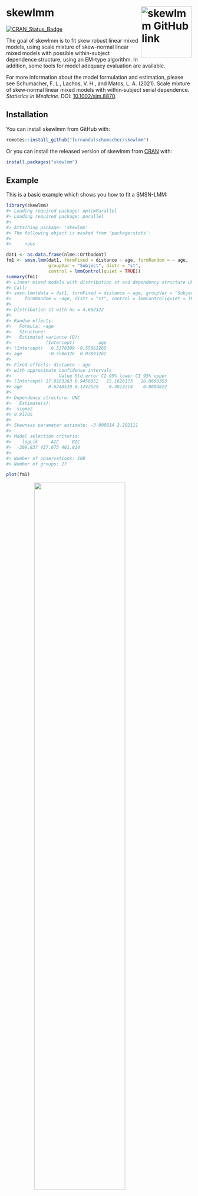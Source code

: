 
<!--  README.md is generated from README.Rmd. Please edit that file -->

# skewlmm <a href="https://github.com/fernandalschumacher/skewlmm"><img src="man/figures/skewlmm_hex.png" align="right" height="138" alt="skewlmm GitHub link" /></a>

[![CRAN_Status_Badge](https://www.r-pkg.org/badges/version/skewlmm)](https://cran.r-project.org/package=skewlmm)

The goal of skewlmm is to fit skew robust linear mixed models, using
scale mixture of skew-normal linear mixed models with possible
within-subject dependence structure, using an EM-type algorithm. In
addition, some tools for model adequacy evaluation are available.

For more information about the model formulation and estimation, please
see Schumacher, F. L., Lachos, V. H., and Matos, L. A. (2021). Scale
mixture of skew‐normal linear mixed models with within‐subject serial
dependence. *Statistics in Medicine*. DOI:
[10.1002/sim.8870](https://doi.org/10.1002/sim.8870).

## Installation

<!-- You can install the released version of lmmsmsn from [CRAN](https://CRAN.R-project.org) with: -->

You can install skewlmm from GitHub with:

``` r
remotes::install_github("fernandalschumacher/skewlmm")
```

Or you can install the released version of skewlmm from
[CRAN](https://CRAN.R-project.org) with:

``` r
install.packages("skewlmm")
```

## Example

This is a basic example which shows you how to fit a SMSN-LMM:

``` r
library(skewlmm)
#> Loading required package: optimParallel
#> Loading required package: parallel
#> 
#> Attaching package: 'skewlmm'
#> The following object is masked from 'package:stats':
#> 
#>     nobs
```

``` r
dat1 <- as.data.frame(nlme::Orthodont)
fm1 <- smsn.lmm(dat1, formFixed = distance ~ age, formRandom = ~ age,
                groupVar = "Subject", distr = "st",
                control = lmmControl(quiet = TRUE))
summary(fm1)
#> Linear mixed models with distribution st and dependency structure UNC 
#> Call:
#> smsn.lmm(data = dat1, formFixed = distance ~ age, groupVar = "Subject", 
#>     formRandom = ~age, distr = "st", control = lmmControl(quiet = TRUE))
#> 
#> Distribution st with nu = 4.662322 
#> 
#> Random effects: 
#>   Formula: ~age
#>   Structure:  
#>   Estimated variance (D):
#>             (Intercept)         age
#> (Intercept)   6.5378399 -0.55063265
#> age          -0.5506326  0.07893262
#> 
#> Fixed effects: distance ~ age
#> with approximate confidence intervals
#>                  Value Std.error CI 95% lower CI 95% upper
#> (Intercept) 17.0163263 0.9456852   15.1628173   18.8698353
#> age          0.6248518 0.1242525    0.3813214    0.8683822
#> 
#> Dependency structure: UNC
#>   Estimate(s):
#>  sigma2 
#> 0.81705 
#> 
#> Skewness parameter estimate: -3.000814 2.202111
#> 
#> Model selection criteria:
#>    logLik     AIC     BIC
#>  -209.837 437.675 461.814
#> 
#> Number of observations: 108 
#> Number of groups: 27
```

``` r
plot(fm1)
```

<img src="man/figures/README-example1-1.png" width="70%" style="display: block; margin: auto;" />

Several methods are available for SMSN and SMN objects, such as:
`print`, `summary`, `plot`, `fitted`, `residuals`, `predict`, and
`update`.

Some tools for goodness-of-fit assessment are also available, for
example:

``` r
acf1<- acfresid(fm1, calcCI = TRUE)
plot(acf1)
```

<img src="man/figures/README-example2-1.png" width="70%" style="display: block; margin: auto;" />

``` r
plot(mahalDist(fm1), nlabels = 2)
```

<img src="man/figures/README-example2-2.png" width="70%" style="display: block; margin: auto;" />

``` r
healy.plot(fm1, calcCI = TRUE)
```

<img src="man/figures/README-example2-3.png" width="70%" style="display: block; margin: auto;" />

Furthermore, to fit a SMN-LMM one can use the following:

``` r
fm2 <- smn.lmm(dat1, formFixed = distance ~ age, formRandom = ~ age,
               groupVar = "Subject", distr = "t",
               control = lmmControl(quiet = TRUE))
summary(fm2)
#> Linear mixed models with distribution t and dependency structure UNC 
#> Call:
#> smn.lmm(data = dat1, formFixed = distance ~ age, groupVar = "Subject", 
#>     formRandom = ~age, distr = "t", control = lmmControl(quiet = TRUE))
#> 
#> Distribution t with nu = 4.966122 
#> 
#> Random effects: 
#>   Formula: ~age
#>   Structure:  
#>   Estimated variance (D):
#>             (Intercept)         age
#> (Intercept)   3.2735098 -0.16423589
#> age          -0.1642359  0.03246643
#> 
#> Fixed effects: distance ~ age
#> with approximate confidence intervals
#>                 Value  Std.error CI 95% lower CI 95% upper
#> (Intercept) 17.274030 0.67741340   15.9463240   18.6017357
#> age          0.593514 0.06218718    0.4716294    0.7153986
#> 
#> Dependency structure: UNC
#>   Estimate(s):
#>    sigma2 
#> 0.8926729 
#> 
#> Model selection criteria:
#>    logLik     AIC     BIC
#>  -211.351 436.701 455.476
#> 
#> Number of observations: 108 
#> Number of groups: 27
```

Now, for performing a LRT for testing if the skewness parameter is 0
($\text{H}_0: \lambda_i=0, \forall i$), one can use the following:

``` r
lr.test(fm1,fm2)
#> 
#> Model selection criteria:
#>       logLik     AIC     BIC
#> fm1 -209.837 437.675 461.814
#> fm2 -211.351 436.701 455.476
#> 
#>     Likelihood-ratio Test
#> 
#> chi-square statistics =  3.026434 
#> df =  2 
#> p-value =  0.2202005 
#> 
#> The null hypothesis that both models represent the 
#> data equally well is not rejected at level  0.05
```

By default, the functions `smsn.lmm` and `smn.lmm` now use the DAAREM
method (a method for EM accelaration, for details see
`help(package="daarem")`) for estimation, to improve the computational
performance. This method usually greatly reduces the convergence time,
but its use can result in numerical errors, specially for small samples.
In this cases, the EM algorithm can be used, as follows:

``` r
fm2EM <- smn.lmm(dat1, formFixed = distance ~ age, formRandom = ~ age, distr = 't',
                 groupVar = "Subject", control = lmmControl(algorithm = "EM", 
                                                            quiet = TRUE))
fm2EM
#> Linear mixed models with distribution t and dependency structure UNC 
#> Call:
#> smn.lmm(data = dat1, formFixed = distance ~ age, groupVar = "Subject", 
#>     formRandom = ~age, distr = "t", control = lmmControl(algorithm = "EM", 
#>         quiet = TRUE))
#> 
#> Fixed: distance ~ age
#> Random:
#>   Formula: ~age
#>   Structure: General positive-definite 
#>   Estimated variance (D):
#>             (Intercept)        age
#> (Intercept)   3.1584628 -0.1533659
#> age          -0.1533659  0.0314773
#> 
#> Estimated parameters:
#>      (Intercept)    age sigma2 Dsqrt11 Dsqrt12 Dsqrt22    nu1
#>          17.2876 0.5958 0.8982  1.7754 -0.0793  0.1587 4.9883
#> s.e.      0.6684 0.0616 0.2460  0.8421  0.0931  0.0518     NA
#> 
#> Model selection criteria:
#>    logLik     AIC     BIC
#>  -211.351 436.701 455.476
#> 
#> Number of observations: 108 
#> Number of groups: 27
```

Also, we can fit a t-LMM with diagonal scale matrix for the random
effects by using:

``` r
fm2diag <- update(fm2, covRandom = "pdDiag")
fm2diag
#> Linear mixed models with distribution t and dependency structure UNC 
#> Call:
#> smn.lmm(data = dat1, formFixed = distance ~ age, groupVar = "Subject", 
#>     formRandom = ~age, distr = "t", covRandom = "pdDiag", control = lmmControl(quiet = TRUE))
#> 
#> Fixed: distance ~ age
#> Random:
#>   Formula: ~age
#>   Structure: Diagonal 
#>   Estimated variance (D):
#>             (Intercept)        age
#> (Intercept)    1.546268 0.00000000
#> age            0.000000 0.01789115
#> 
#> Estimated parameters:
#>      (Intercept)    age sigma2 Dsqrt11 Dsqrt22    nu1
#>          17.2827 0.5959 0.9699  1.2435  0.1338 4.9841
#> s.e.      0.5864 0.0540 0.2388  0.6191  0.0551     NA
#> 
#> Model selection criteria:
#>    logLik     AIC    BIC
#>  -211.598 435.197 451.29
#> 
#> Number of observations: 108 
#> Number of groups: 27
```

We can compare the information criteria for all fitted models using the
`criteria` function, as follows:

``` r
criteria(list(`ST-LMM` = fm1, `t-LMM` = fm2, `t-LMM(EM)` = fm2EM, `t-LMM-diag` = fm2diag))
#>               logLik npar      AIC      BIC
#> ST-LMM     -209.8374    9 437.6748 461.8140
#> t-LMM      -211.3506    7 436.7012 455.4761
#> t-LMM(EM)  -211.3506    7 436.7013 455.4762
#> t-LMM-diag -211.5985    6 435.1969 451.2897
```

For more examples, see `help(smsn.lmm)` and `help(smn.lmm)`.

## Handling censored/missing observations

An extension of the methods to account for censoring in SMSN-LMM is
under development. Tools for accommodating left, right, or interval
censored observations in the symmetrical family SMN-LMM are now
available using the function `smn.clmm`.

For more information on censored models, we refer to Matos, L. A.,
Prates, M. O., Chen, M. H., and Lachos, V. H. (2013). Likelihood-based
inference for mixed-effects models with censored response using the
multivariate-t distribution. *Statistica Sinica*. DOI:
[10.5705/ss.2012.043](http://dx.doi.org/10.5705/ss.2012.043).
